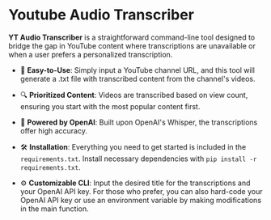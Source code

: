 # Youtube Audio Transcriber

**YT Audio Transcriber** is a straightforward command-line tool designed to bridge the gap in YouTube content where transcriptions are unavailable or when a user prefers a personalized transcription. 

- 📝 **Easy-to-Use**: Simply input a YouTube channel URL, and this tool will generate a .txt file with transcribed content from the channel's videos.

- 🔍 **Prioritized Content**: Videos are transcribed based on view count, ensuring you start with the most popular content first.
  
- 🤖 **Powered by OpenAI**: Built upon OpenAI's Whisper, the transcriptions offer high accuracy.

- 🛠️ **Installation**: Everything you need to get started is included in the `requirements.txt`. Install necessary dependencies with `pip install -r requirements.txt`.

- ⚙️ **Customizable CLI**: Input the desired title for the transcriptions and your OpenAI API key. For those who prefer, you can also hard-code your OpenAI API key or use an environment variable by making modifications in the main function.
